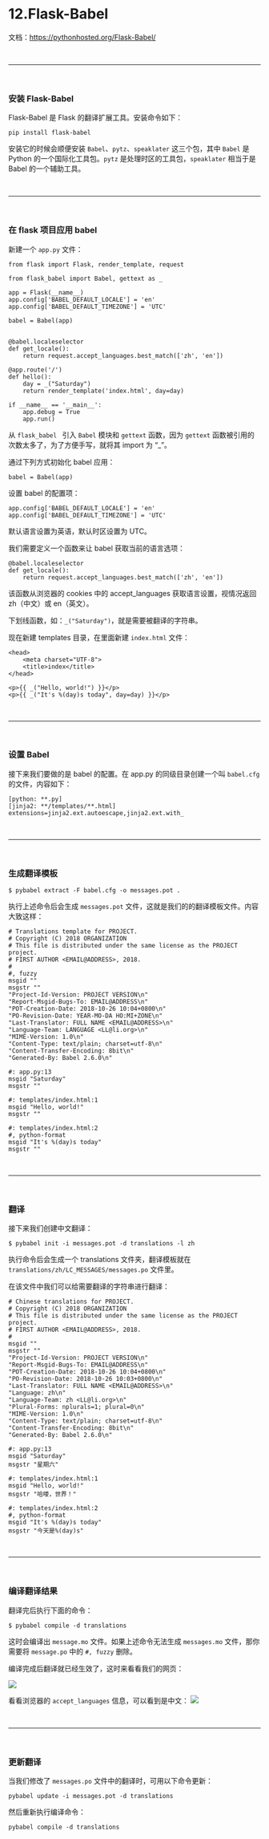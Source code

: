 # 12.Flask-Babel

文档：https://pythonhosted.org/Flask-Babel/


<br>
<hr>
<br>



### 安装 Flask-Babel

Flask-Babel 是 Flask 的翻译扩展工具。安装命令如下：
```
pip install flask-babel
```

安装它的时候会顺便安装 ``Babel``、``pytz``、``speaklater`` 这三个包，其中 ``Babel`` 是 Python 的一个国际化工具包。``pytz`` 是处理时区的工具包，``speaklater`` 相当于是 Babel 的一个辅助工具。


<br>
<hr>
<br>


### 在 flask 项目应用 babel

新建一个 ``app.py`` 文件：

```
from flask import Flask, render_template, request

from flask_babel import Babel, gettext as _

app = Flask(__name__)
app.config['BABEL_DEFAULT_LOCALE'] = 'en'
app.config['BABEL_DEFAULT_TIMEZONE'] = 'UTC'

babel = Babel(app)


@babel.localeselector
def get_locale():
    return request.accept_languages.best_match(['zh', 'en'])

@app.route('/')
def hello():
    day = _("Saturday")
    return render_template('index.html', day=day)

if __name__ == '__main__':
    app.debug = True
    app.run()
```

从 ``flask_babel `` 引入 ``Babel`` 模块和 ``gettext`` 函数，因为 ``gettext`` 函数被引用的次数太多了，为了方便手写，就将其 import 为 “_”。

通过下列方式初始化 babel 应用：
```
babel = Babel(app)
```

设置 babel 的配置项：
```
app.config['BABEL_DEFAULT_LOCALE'] = 'en'
app.config['BABEL_DEFAULT_TIMEZONE'] = 'UTC'
```
默认语言设置为英语，默认时区设置为 UTC。


我们需要定义一个函数来让 babel 获取当前的语言选项：
```
@babel.localeselector
def get_locale():
    return request.accept_languages.best_match(['zh', 'en'])
```
该函数从浏览器的 cookies 中的 accept_languages 获取语言设置，视情况返回 zh（中文）或 en（英文）。

下划线函数，如：``_("Saturday")``，就是需要被翻译的字符串。

现在新建 templates 目录，在里面新建 ``index.html`` 文件：
```
<head>
    <meta charset="UTF-8">
    <title>index</title>
</head>

<p>{{ _("Hello, world!") }}</p>
<p>{{ _("It's %(day)s today", day=day) }}</p>
```


<br>
<hr>
<br>


### 设置 Babel

接下来我们要做的是 babel 的配置。在 app.py 的同级目录创建一个叫 ``babel.cfg`` 的文件，内容如下：
```
[python: **.py]
[jinja2: **/templates/**.html]
extensions=jinja2.ext.autoescape,jinja2.ext.with_
```

<br>
<hr>
<br>


### 生成翻译模板

```
$ pybabel extract -F babel.cfg -o messages.pot .
```

执行上述命令后会生成 ``messages.pot`` 文件，这就是我们的的翻译模板文件。内容大致这样：
```
# Translations template for PROJECT.
# Copyright (C) 2018 ORGANIZATION
# This file is distributed under the same license as the PROJECT project.
# FIRST AUTHOR <EMAIL@ADDRESS>, 2018.
#
#, fuzzy
msgid ""
msgstr ""
"Project-Id-Version: PROJECT VERSION\n"
"Report-Msgid-Bugs-To: EMAIL@ADDRESS\n"
"POT-Creation-Date: 2018-10-26 10:04+0800\n"
"PO-Revision-Date: YEAR-MO-DA HO:MI+ZONE\n"
"Last-Translator: FULL NAME <EMAIL@ADDRESS>\n"
"Language-Team: LANGUAGE <LL@li.org>\n"
"MIME-Version: 1.0\n"
"Content-Type: text/plain; charset=utf-8\n"
"Content-Transfer-Encoding: 8bit\n"
"Generated-By: Babel 2.6.0\n"

#: app.py:13
msgid "Saturday"
msgstr ""

#: templates/index.html:1
msgid "Hello, world!"
msgstr ""

#: templates/index.html:2
#, python-format
msgid "It's %(day)s today"
msgstr ""
``` 


<br>
<hr>
<br>


### 翻译

接下来我们创建中文翻译：
```
$ pybabel init -i messages.pot -d translations -l zh
```

执行命令后会生成一个 translations 文件夹，翻译模板就在
 ``translations/zh/LC_MESSAGES/messages.po`` 文件里。

在该文件中我们可以给需要翻译的字符串进行翻译：
```
# Chinese translations for PROJECT.
# Copyright (C) 2018 ORGANIZATION
# This file is distributed under the same license as the PROJECT project.
# FIRST AUTHOR <EMAIL@ADDRESS>, 2018.
#
msgid ""
msgstr ""
"Project-Id-Version: PROJECT VERSION\n"
"Report-Msgid-Bugs-To: EMAIL@ADDRESS\n"
"POT-Creation-Date: 2018-10-26 10:04+0800\n"
"PO-Revision-Date: 2018-10-26 10:03+0800\n"
"Last-Translator: FULL NAME <EMAIL@ADDRESS>\n"
"Language: zh\n"
"Language-Team: zh <LL@li.org>\n"
"Plural-Forms: nplurals=1; plural=0\n"
"MIME-Version: 1.0\n"
"Content-Type: text/plain; charset=utf-8\n"
"Content-Transfer-Encoding: 8bit\n"
"Generated-By: Babel 2.6.0\n"

#: app.py:13
msgid "Saturday"
msgstr "星期六"

#: templates/index.html:1
msgid "Hello, world!"
msgstr "哈喽，世界！"

#: templates/index.html:2
#, python-format
msgid "It's %(day)s today"
msgstr "今天是%(day)s"
```


<br>
<hr>
<br>


### 编译翻译结果

翻译完后执行下面的命令：
```
$ pybabel compile -d translations
```
这时会编译出 ``message.mo`` 文件。如果上述命令无法生成 ``messages.mo`` 文件，那你需要将 ``message.po`` 中的 ``#, fuzzy`` 删除。


编译完成后翻译就已经生效了，这时来看看我们的网页：

![](https://github.com/SingleDiego/Flask-Notes/blob/main/IMG/04.png)

看看浏览器的 ``accept_languages`` 信息，可以看到是中文：
![](https://github.com/SingleDiego/Flask-Notes/blob/main/IMG/03.png)


<br>
<hr>
<br>


### 更新翻译

当我们修改了 ``messages.po`` 文件中的翻译时，可用以下命令更新：

```
pybabel update -i messages.pot -d translations
```

然后重新执行编译命令：
```
pybabel compile -d translations
```
